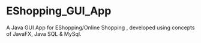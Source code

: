 # EShopping_GUI_App
A Java GUI App for EShopping/Online Shopping , developed using concepts of JavaFX, Java SQL &amp; MySql.
